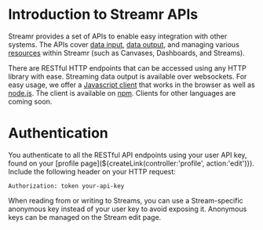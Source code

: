 # Introduction to Streamr APIs

Streamr provides a set of APIs to enable easy integration with other systems. The APIs cover [data input](#data-input), [data output](#data-output), and managing various [resources](#resources) within Streamr (such as Canvases, Dashboards, and Streams).

There are RESTful HTTP endpoints that can be accessed using any HTTP library with ease. Streaming data output is available over websockets. For easy usage, we offer a [Javascript client](#js-client) that works in the browser as well as [node.js](https://nodejs.org). The client is available on [npm](https://www.npmjs.com/package/streamr-client). Clients for other languages are coming soon.

<a name="authentication"></a>
# Authentication

You authenticate to all the RESTful API endpoints using your user API key, found on your [profile page](${createLink(controller:'profile', action:'edit')}). Include the following header on your HTTP request:

`Authorization: token your-api-key`

When reading from or writing to Streams, you can use a Stream-specific anonymous key instead of your user key to avoid exposing it. Anonymous keys can be managed on the Stream edit page.
